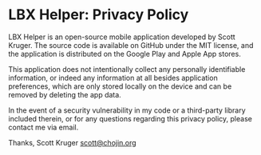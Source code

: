 # LBX Helper: Privacy Policy

LBX Helper is an open-source mobile application developed by Scott Kruger. The source code is
available on GitHub under the MIT license, and the application is distributed on the Google Play and
Apple App stores.

This application does not intentionally collect any personally identifiable information, or indeed
any information at all besides application preferences, which are only stored locally on the device
and can be removed by deleting the app data.

In the event of a security vulnerability in my code or a third-party library included therein,
or for any questions regarding this privacy policy, please contact me via email.

Thanks,
Scott Kruger
scott@chojin.org
